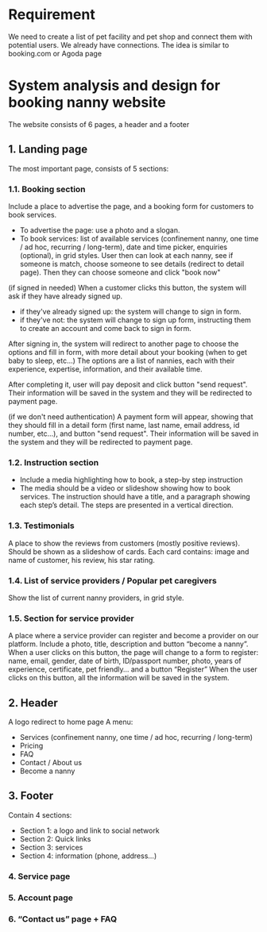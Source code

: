 # Requirement
We need to create a list of pet facility and pet shop and connect them with potential users. We already have connections. The idea is similar to booking.com or Agoda page
# System analysis and design for booking nanny website
The website consists of 6 pages, a header and a footer
## 1. Landing page
The most important page, consists of 5 sections:
### 1.1. Booking section
Include a place to advertise the page, and a booking form for customers to book services. 
* To advertise the page: use a photo and a slogan.
* To book services: list of available services (confinement nanny, one time / ad hoc, recurring / long-term), date and time picker, enquiries (optional), in grid styles. User then can look at each nanny, see if someone is match, choose someone to see details (redirect to detail page). Then they can choose someone and click "book now"

(if signed in needed)
When a customer clicks this button, the system will ask if they have already signed up.

- if they've already signed up: the system will change to sign in form.
- if they've not: the system will change to sign up form, instructing them to create an account and come back to sign in form.

After signing in, the system will redirect to another page to choose the options and fill in form, with more detail about your booking (when to get baby to sleep, etc...)
The options are a list of nannies, each with their experience, expertise, information, and their available time.

After completing it, user will pay deposit and click button "send request". Their information will be saved in the system and they will be redirected to payment page.

(if we don't need authentication)
A payment form will appear, showing that they should fill in a detail form (first name, last name, email address, id number, etc...), and button "send request". Their information will be saved in the system and they will be redirected to payment page.

### 1.2. Instruction section
* Include a media highlighting how to book, a step-by step instruction
* The media should be a video or slideshow showing how to book services.
The instruction should have a title, and a paragraph showing each step’s detail. The steps are presented in a vertical direction.

### 1.3. Testimonials
A place to show the reviews from customers (mostly positive reviews). Should be shown as a slideshow of cards. Each card contains: image and name of customer, his review, his star rating.
### 1.4. List of service providers / Popular pet caregivers
Show the list of current nanny providers, in grid style.
### 1.5. Section for service provider
A place where a service provider can register and become a provider on our platform. Include a photo, title, description and button “become a nanny”. When a user clicks on this button, the page will change to a form to register: name, email, gender, date of birth, ID/passport number, photo, years of experience, certificate, pet friendly… and a button “Register”
When the user clicks on this button, all the information will be saved in the system.
## 2. Header
A logo redirect to home page
A menu: 
* Services (confinement nanny, one time / ad hoc, recurring / long-term)
* Pricing
* FAQ
* Contact / About us
* Become a nanny

## 3. Footer
Contain 4 sections:
* Section 1: a logo and link to social network
* Section 2: Quick links
* Section 3: services
* Section 4: information (phone, address…)

### 4. Service page
### 5. Account page
### 6. “Contact us” page + FAQ
